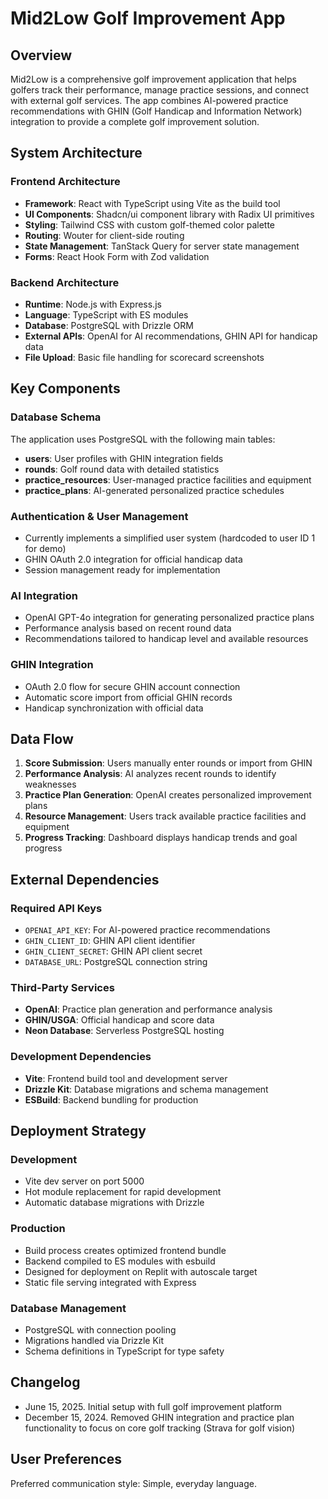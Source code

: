 # Mid2Low Golf Improvement App

## Overview

Mid2Low is a comprehensive golf improvement application that helps golfers track their performance, manage practice sessions, and connect with external golf services. The app combines AI-powered practice recommendations with GHIN (Golf Handicap and Information Network) integration to provide a complete golf improvement solution.

## System Architecture

### Frontend Architecture
- **Framework**: React with TypeScript using Vite as the build tool
- **UI Components**: Shadcn/ui component library with Radix UI primitives
- **Styling**: Tailwind CSS with custom golf-themed color palette
- **Routing**: Wouter for client-side routing
- **State Management**: TanStack Query for server state management
- **Forms**: React Hook Form with Zod validation

### Backend Architecture
- **Runtime**: Node.js with Express.js
- **Language**: TypeScript with ES modules
- **Database**: PostgreSQL with Drizzle ORM
- **External APIs**: OpenAI for AI recommendations, GHIN API for handicap data
- **File Upload**: Basic file handling for scorecard screenshots

## Key Components

### Database Schema
The application uses PostgreSQL with the following main tables:
- **users**: User profiles with GHIN integration fields
- **rounds**: Golf round data with detailed statistics
- **practice_resources**: User-managed practice facilities and equipment
- **practice_plans**: AI-generated personalized practice schedules

### Authentication & User Management
- Currently implements a simplified user system (hardcoded to user ID 1 for demo)
- GHIN OAuth 2.0 integration for official handicap data
- Session management ready for implementation

### AI Integration
- OpenAI GPT-4o integration for generating personalized practice plans
- Performance analysis based on recent round data
- Recommendations tailored to handicap level and available resources

### GHIN Integration
- OAuth 2.0 flow for secure GHIN account connection
- Automatic score import from official GHIN records
- Handicap synchronization with official data

## Data Flow

1. **Score Submission**: Users manually enter rounds or import from GHIN
2. **Performance Analysis**: AI analyzes recent rounds to identify weaknesses
3. **Practice Plan Generation**: OpenAI creates personalized improvement plans
4. **Resource Management**: Users track available practice facilities and equipment
5. **Progress Tracking**: Dashboard displays handicap trends and goal progress

## External Dependencies

### Required API Keys
- `OPENAI_API_KEY`: For AI-powered practice recommendations
- `GHIN_CLIENT_ID`: GHIN API client identifier
- `GHIN_CLIENT_SECRET`: GHIN API client secret
- `DATABASE_URL`: PostgreSQL connection string

### Third-Party Services
- **OpenAI**: Practice plan generation and performance analysis
- **GHIN/USGA**: Official handicap and score data
- **Neon Database**: Serverless PostgreSQL hosting

### Development Dependencies
- **Vite**: Frontend build tool and development server
- **Drizzle Kit**: Database migrations and schema management
- **ESBuild**: Backend bundling for production

## Deployment Strategy

### Development
- Vite dev server on port 5000
- Hot module replacement for rapid development
- Automatic database migrations with Drizzle

### Production
- Build process creates optimized frontend bundle
- Backend compiled to ES modules with esbuild
- Designed for deployment on Replit with autoscale target
- Static file serving integrated with Express

### Database Management
- PostgreSQL with connection pooling
- Migrations handled via Drizzle Kit
- Schema definitions in TypeScript for type safety

## Changelog

- June 15, 2025. Initial setup with full golf improvement platform
- December 15, 2024. Removed GHIN integration and practice plan functionality to focus on core golf tracking (Strava for golf vision)

## User Preferences

Preferred communication style: Simple, everyday language.